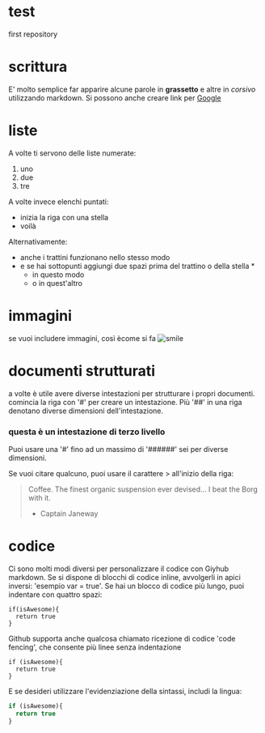 # test
first repository

# scrittura
E' molto semplice far apparire alcune parole in **grassetto** e altre in *corsivo* utilizzando markdown.
Si possono anche creare link per [Google](https://www.google.it/)

# liste
A volte ti servono delle liste numerate:

1. uno
2. due
3. tre

A volte invece elenchi puntati:

* inizia la riga con una stella
* voilà

Alternativamente:

- anche i trattini funzionano nello stesso modo
- e se hai sottopunti aggiungi due spazi prima del trattino o della stella \*
  - in questo modo
  - o in quest'altro

# immagini
se vuoi includere immagini, così ècome si fa
![smile](https://store-images.s-microsoft.com/image/apps.3784.9007199266516669.029a61f1-1266-4b35-b075-3aaa174980a5.b41e98e4-0f76-4ee1-af43-7f0ef1a62696?w=180&h=180&q=60)

# documenti strutturati
a volte è utile avere diverse intestazioni per strutturare i propri documenti. comincia la riga con '#' per creare un intestazione. Più '##' in una riga denotano diverse dimensioni dell'intestazione.

### questa è un intestazione di terzo livello

Puoi usare una '#' fino ad un massimo di '######' sei per diverse dimensioni.

Se vuoi citare qualcuno, puoi usare il carattere > all'inizio della riga:

>Coffee. The finest organic suspension ever devised... I beat the Borg with it.
> - Captain Janeway

# codice
Ci sono molti modi diversi per personalizzare il codice con Giyhub markdown. Se si dispone di blocchi di codice inline, avvolgerli in apici inversi: 'esempio var = true'. Se hai un blocco di codice più lungo, puoi indentare con quattro spazi:

    if(isAwesome){
      return true
    }

Github supporta anche qualcosa chiamato ricezione di codice 'code fencing', che consente più linee senza indentazione

```
if (isAwesome){
  return true
}
```

E se desideri utilizzare l'evidenziazione della sintassi, includi la lingua:

```javascript
if (isAwesome){
  return true
}
```
